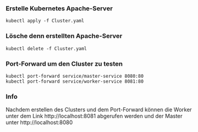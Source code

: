 ### **Erstelle Kubernetes Apache-Server**
```
kubectl apply -f Cluster.yaml
```

### **Lösche denn erstellten Apache-Server**
```
kubectl delete -f Cluster.yaml
```

### **Port-Forward um den Cluster zu testen**
```
kubectl port-forward service/master-service 8080:80  
kubectl port-forward service/worker-service 8081:80   
```

### **Info**
Nachdem erstellen des Clusters und dem Port-Forward können die Worker unter dem Link http://localhost:8081 abgerufen werden und der Master unter http://localhost:8080

